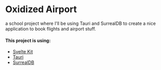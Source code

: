 # Oxidized Airport

a school project where I'll be using Tauri and SurrealDB to create a nice application to book flights and airport stuff.

#### This project is using:
- [Svelte Kit](https://kit.svelte.dev/)
- [Tauri](https://tauri.app/)
- [SurrealDB](https://surrealdb.com/)

